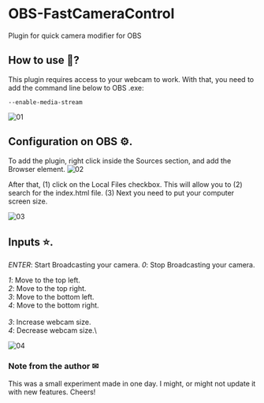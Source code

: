 # OBS-FastCameraControl
 Plugin for quick camera modifier for OBS
 
## How to use 🤔?
This plugin requires access to your webcam to work. With that, you need to add the command line below to OBS .exe:

`--enable-media-stream`

![01](https://github.com/orbtz/OBS-QuickCameraControl/blob/master/readme_images/img_01.png "OBS Configuration")

## Configuration on OBS ⚙.
To add the plugin, right click inside the Sources section, and add the Browser element.
![02](https://github.com/orbtz/OBS-QuickCameraControl/blob/master/readme_images/img_02.png "Inside OBS")

After that, (1) click on the Local Files checkbox. This will allow you to (2) search for the index.html file. (3) Next you need to put your computer screen size.

![03](https://github.com/orbtz/OBS-QuickCameraControl/blob/master/readme_images/img_03.png "Plugin Configuration")

## Inputs ⭐.
*ENTER*: Start Broadcasting your camera.
*0*: Stop Broadcasting your camera.

*1*: Move to the top left.\
*2*: Move to the top right.\
*3*: Move to the bottom left.\
*4*: Move to the bottom right.\
\
*3*: Increase webcam size.\
*4*: Decrease webcam size.\

![04](https://github.com/orbtz/OBS-QuickCameraControl/blob/master/readme_images/gif_01.gif "Good!")

### Note from the author ✉
This was a small experiment made in one day. I might, or might not update it with new features. Cheers!
